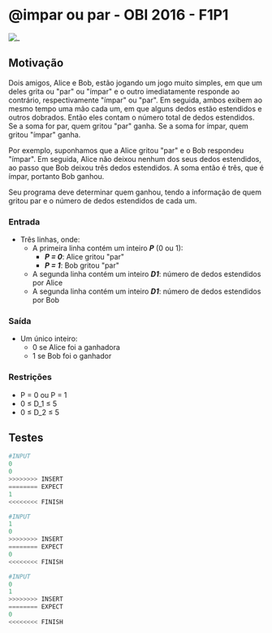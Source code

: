 # @impar ou par - OBI 2016 - F1P1

![_](cover.jpg)

## Motivação

Dois amigos, Alice e Bob, estão jogando um jogo muito simples, em que um deles grita ou "par" ou "ímpar" e o outro imediatamente responde ao contrário, respectivamente "ímpar" ou "par". Em seguida, ambos exibem ao mesmo tempo uma mão cada um, em que alguns dedos estão estendidos e outros dobrados. Então eles contam o número total de dedos estendidos. Se a soma for par, quem gritou "par" ganha. Se a soma for ímpar, quem gritou "ímpar" ganha.

 Por exemplo, suponhamos que a Alice gritou "par" e o Bob respondeu "ímpar". Em seguida, Alice não deixou nenhum dos seus dedos estendidos, ao passo que Bob deixou três dedos estendidos. A soma então é três, que é ímpar, portanto Bob ganhou.

Seu programa deve determinar quem ganhou, tendo a informação de quem gritou par e o número de dedos estendidos de cada um.

### Entrada

- Três linhas, onde:
  - A primeira linha contém um inteiro ***P*** (0 ou 1):
    - ***P = 0***: Alice gritou "par"
    - ***P = 1***: Bob gritou "par"
  - A segunda linha contém um inteiro ***D1***: número de dedos estendidos por Alice
  - A segunda linha contém um inteiro ***D1***: número de dedos estendidos por Bob

### Saída

- Um único inteiro:
  - 0 se Alice foi a ganhadora
  - 1 se Bob foi o ganhador

### Restrições

- P = 0 ou P = 1
- 0 ≤ D\_1 ≤ 5
- 0 ≤ D\_2 ≤ 5

## Testes

``` py
#INPUT
0
0
>>>>>>>> INSERT
======== EXPECT
1
<<<<<<<< FINISH
```

```py
#INPUT
1
0
>>>>>>>> INSERT
======== EXPECT
0
<<<<<<<< FINISH
```

```py
#INPUT
0
1
>>>>>>>> INSERT
======== EXPECT
0
<<<<<<<< FINISH
```
